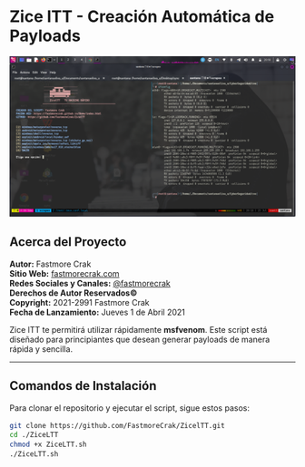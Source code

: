 # Zice lTT - Creación Automática de Payloads
![Logo Zice lTT](https://github.com/santanaoliva-u/ZicelTT/blob/main/Comandos/img_1.png?raw=true)


## Acerca del Proyecto

**Autor:** Fastmore Crak  
**Sitio Web:** [fastmorecrak.com](https://fastmorecrak.com)  
**Redes Sociales y Canales:** [@fastmorecrak](https://twitter.com/fastmorecrak)  
**Derechos de Autor Reservados©**  
**Copyright:** 2021-2991 Fastmore Crak  
**Fecha de Lanzamiento:** Jueves 1 de Abril 2021  

Zice lTT te permitirá utilizar rápidamente **msfvenom**. Este script está diseñado para principiantes que desean generar payloads de manera rápida y sencilla.

---

## Comandos de Instalación

Para clonar el repositorio y ejecutar el script, sigue estos pasos:

```bash
git clone https://github.com/FastmoreCrak/ZicelTT.git
cd ./ZiceLTT
chmod +x ZiceLTT.sh
./ZiceLTT.sh
